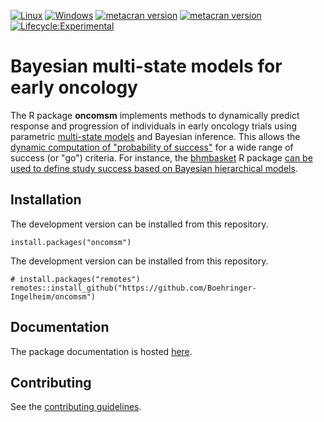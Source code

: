 <!-- badges: start -->
[![Linux](https://github.com/Boehringer-Ingelheim/oncomsm/actions/workflows/linux.yml/badge.svg?branch=main)](https://github.com/Boehringer-Ingelheim/oncomsm/actions/workflows/linux.yml)
[![Windows](https://github.com/Boehringer-Ingelheim/oncomsm/actions/workflows/windows.yml/badge.svg?branch=main)](https://github.com/Boehringer-Ingelheim/oncomsm/actions/workflows/windows.yml)
[![metacran version](https://www.r-pkg.org/badges/version-last-release/oncomsm)](https://cran.r-project.org/package=oncomsm)
[![metacran version](https://cranlogs.r-pkg.org/badges/grand-total/oncomsm)](https://cran.r-project.org/package=oncomsm)
[![Lifecycle:Experimental](https://img.shields.io/badge/Lifecycle-Experimental-339999)](https://github.com/Boehringer-Ingelheim/oncomsm)
<!-- badges: end -->


# Bayesian multi-state models for early oncology

The R package **oncomsm** implements methods to dynamically predict response 
and progression of individuals in early oncology trials using parametric
[multi-state models](https://boehringer-ingelheim.github.io/oncomsm/articles/oncomsm.html) and Bayesian inference. 
This allows the [dynamic computation of "probability of success"](https://boehringer-ingelheim.github.io/oncomsm/articles/web_only/application-to-probability-of-success.html) for a wide 
range of success (or "go") criteria. 
For instance, the [bhmbasket](https://cran.r-project.org/package=bhmbasket) R package [can be used to define study success based on Bayesian hierarchical models](https://boehringer-ingelheim.github.io/oncomsm/articles/bhmbasket-integration.html).


## Installation

The development version can be installed from this repository.

```{r}
install.packages("oncomsm")
```


The development version can be installed from this repository.

```{r}
# install.packages("remotes")
remotes::install_github("https://github.com/Boehringer-Ingelheim/oncomsm")
```


## Documentation

The package documentation is hosted [here](https://boehringer-ingelheim.github.io/oncomsm/).


## Contributing

See the [contributing guidelines](https://boehringer-ingelheim.github.io/oncomsm/CONTRIBUTING.html).

